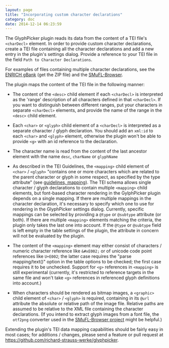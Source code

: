 ```yaml
---
layout: page
title: "Incorporating custom character declarations"
category: doc
date: 2014-12-14 06:23:59
---
```


The GlyphPicker plugin reads its data from the content of a TEI file's `<charDecl>` element. In order to provide custom
 character declarations, create a TEI file containing all the character declarations and add a new entry in the plugin's 
  settings dialog. Provide a reference to your TEI file in the field `Path to Character Declarations`. 

For examples of files containing multiple character declarations, see the
 [ENRICH gBank](http://www.manuscriptorium.com/apps/gbank/) (get the ZIP file) and the [SMuFL-Browser](http://edirom.de/smufl-browser/index.tei).

The plugin maps the content of the TEI file in the following manner: 

- The content of the `<desc>` child element if each `<charDecl>` is interpreted as the 'range' description of all characters
 defined in that `<charDecl>`. If you want to distinguish between different ranges, put your characters in separate `<charDecl>` elements,
 and provide the name of the range in the `<desc>` child element.
- Each `<char>` or `<glyph>` child element of a `<charDecl>` is interpreted as a separate character / glyph declaration. 
You should add an `xml:id` to each `<char>` and `<glyph>` element, otherwise the plugin won't be able to provide `<g>` with
an id reference to the declaration.
- The character name is read from the content of the last ancestor element with the name `desc`, `charName` or `glyphName`

- As described in the TEI Guidelines, the `<mapping>` child element of `<char>` / `<glyph>` 
"contains one or more characters which are related to the parent character or glyph in 
some respect, as specified by the type attribute" (see [guidelines, mapping](http://www.tei-c.org/release/doc/tei-p5-doc/de/html/ref-mapping.html)).
The TEI schema allows single character / glyph declarations to contain multiple `<mapping>` child elements, but font-based character rendering in the
 GylphPicker plugin depends on a single mapping. If there are multiple mappings in the character declaration, it's necessary to specify which one to use 
 for rendering in the GlyphPicker settings dialog. Currently, specific mappings can be selected by providing a `@type` or `@subtype` attribute (or both). 
  If there are multiple `<mapping>` elements matching the criteria, the plugin only takes the last one into account. If the `@type` or `@subtype` field is left empty in
  the table settings of the plugin, the attribute in concern will not be evaluated by the plugin.
- The content of the `<mapping>` element may either consist of characters / numeric character reference like `&#xE002;` or of unicode code point references like `U+E002`; the 
latter case requires the "parse mapping/text()" option in the table options to be checked; the first case requires it to be unchecked. Support 
for `<g>` references in `<mapping>` is still experimental (currently, it's restricted to reference targets in the same file and won't take `<g>` references in referenced glyph definitions into account.)
- When characters should be rendered as bitmap images, a `<graphic>` child element of `<char>` / `<glyph>` is required, containing in its `@url` attribute the absolute or relative path
of the image file. Relative paths are assumed to be relative to the XML file containing the character declarations. (If you intend to extract glyph images from a font file, the
`otf2png` converter used in the [SMuFL-Browser project](https://github.com/Edirom/SMuFL-Browser) might be helpful.)

Extending the plugin's TEI data mapping capabilities should be fairly easy in most cases; for additions / changes, please send a feature or pull request at https://github.com/richard-strauss-werke/glyphpicker.
